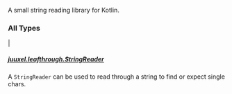 

A small string reading library for Kotlin.

### All Types

|

##### [juuxel.leafthrough.StringReader](../juuxel.leafthrough/-string-reader/index.md)

A `StringReader` can be used to read through a string to find or expect
single chars.


